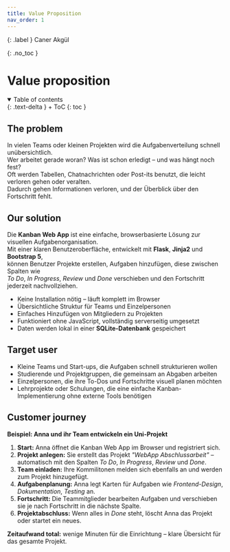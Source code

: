 ```yaml
---
title: Value Proposition
nav_order: 1
---
```


{: .label }
Caner Akgül

{: .no_toc }
# Value proposition

<details open markdown="block">
{: .text-delta }
<summary>Table of contents</summary>
+ ToC
{: toc }
</details>

## The problem

In vielen Teams oder kleinen Projekten wird die Aufgabenverteilung schnell unübersichtlich.  
Wer arbeitet gerade woran? Was ist schon erledigt – und was hängt noch fest?  
Oft werden Tabellen, Chatnachrichten oder Post-its benutzt, die leicht verloren gehen oder veralten.  
Dadurch gehen Informationen verloren, und der Überblick über den Fortschritt fehlt.

## Our solution

Die **Kanban Web App** ist eine einfache, browserbasierte Lösung zur visuellen Aufgabenorganisation.  
Mit einer klaren Benutzeroberfläche, entwickelt mit **Flask**, **Jinja2** und **Bootstrap 5**,  
können Benutzer Projekte erstellen, Aufgaben hinzufügen, diese zwischen Spalten wie  
*To Do*, *In Progress*, *Review* und *Done* verschieben und den Fortschritt jederzeit nachvollziehen.

- Keine Installation nötig – läuft komplett im Browser  
- Übersichtliche Struktur für Teams und Einzelpersonen  
- Einfaches Hinzufügen von Mitgliedern zu Projekten  
- Funktioniert ohne JavaScript, vollständig serverseitig umgesetzt  
- Daten werden lokal in einer **SQLite-Datenbank** gespeichert  

## Target user

- Kleine Teams und Start-ups, die Aufgaben schnell strukturieren wollen  
- Studierende und Projektgruppen, die gemeinsam an Abgaben arbeiten  
- Einzelpersonen, die ihre To-Dos und Fortschritte visuell planen möchten  
- Lehrprojekte oder Schulungen, die eine einfache Kanban-Implementierung ohne externe Tools benötigen  

## Customer journey

**Beispiel: Anna und ihr Team entwickeln ein Uni-Projekt**

1. **Start:** Anna öffnet die Kanban Web App im Browser und registriert sich.  
2. **Projekt anlegen:** Sie erstellt das Projekt *"WebApp Abschlussarbeit"* – automatisch mit den Spalten *To Do*, *In Progress*, *Review* und *Done*.  
3. **Team einladen:** Ihre Kommilitonen melden sich ebenfalls an und werden zum Projekt hinzugefügt.  
4. **Aufgabenplanung:** Anna legt Karten für Aufgaben wie *Frontend-Design*, *Dokumentation*, *Testing* an.  
5. **Fortschritt:** Die Teammitglieder bearbeiten Aufgaben und verschieben sie je nach Fortschritt in die nächste Spalte.  
6. **Projektabschluss:** Wenn alles in *Done* steht, löscht Anna das Projekt oder startet ein neues.

**Zeitaufwand total:** wenige Minuten für die Einrichtung – klare Übersicht für das gesamte Projekt.
